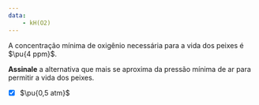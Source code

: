```yaml
---
data:
    - kH(O2)
---
```


A concentração mínima de oxigênio necessária para a vida dos peixes é $\pu{4 ppm}$.

**Assinale** a alternativa que mais se aproxima da pressão mínima de ar para permitir a vida dos peixes.

- [x] $\pu{0,5 atm}$


